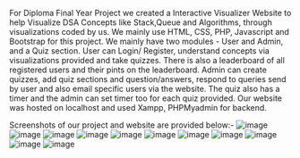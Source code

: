 For Diploma Final Year Project we created a Interactive Visualizer Website to help Visualize DSA Concepts like Stack,Queue and Algorithms, through visualizations coded by us. We mainly use HTML, CSS, PHP, Javascript and Bootstrap for this project.
We mainly have two modules - User and Admin, and a Quiz section. User can Login/ Register, understand concepts via visualizations provided and take quizzes. There is also a leaderboard of all registered users and their pints on the leaderboard. Admin can create quizzes, add quiz sections and question/answers, respond to queries send by user and also email specific users via the website.
The quiz also has a timer and the admin can set timer too for each quiz provided. Our website was hosted on localhost and used Xampp, PHPMyadmin for backend.

Screenshots of our project and website are provided below:-
![image](https://github.com/user-attachments/assets/60dd9a72-bcc4-49ae-be88-235fff55bb61)
![image](https://github.com/user-attachments/assets/f1f40d8c-55c5-4dfd-9c4e-2db421ee6a0f)
![image](https://github.com/user-attachments/assets/b8592595-8e74-4ec0-be5e-6b377959dbbb)
![image](https://github.com/user-attachments/assets/d995ad82-0c6b-4fb8-8207-4850948e0333)
![image](https://github.com/user-attachments/assets/6839d329-e764-48b9-8f51-a876ba8c54cc)
![image](https://github.com/user-attachments/assets/9d7886fe-e2d2-463c-85bb-b8cee60837e7)
![image](https://github.com/user-attachments/assets/87d052c0-074a-49e9-8c95-d799469456f8)
![image](https://github.com/user-attachments/assets/394f34f6-fbde-43d4-81bb-f81fcbd982c4)
![image](https://github.com/user-attachments/assets/8c0a52e6-ee44-401d-9d39-dd38c1ccfaa9)
![image](https://github.com/user-attachments/assets/966273e8-ed31-4afa-b09a-395acef4b7c3)
![image](https://github.com/user-attachments/assets/b3fdf655-3efd-40b6-b260-b827634a0cdc)
